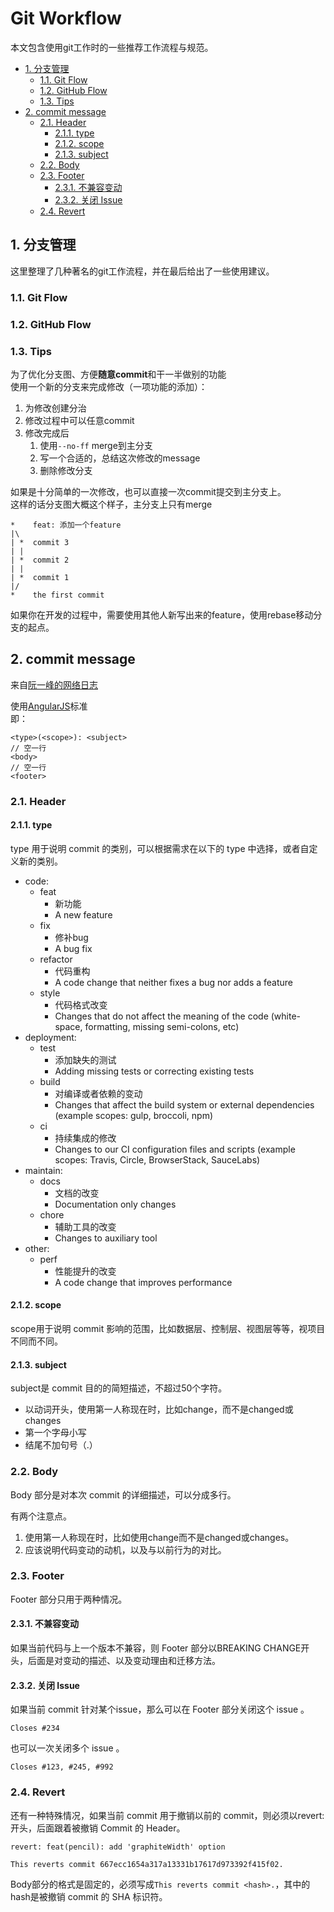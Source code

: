 # Git Workflow

本文包含使用git工作时的一些推荐工作流程与规范。

- [1. 分支管理](#1-分支管理)
  - [1.1. Git Flow](#11-git-flow)
  - [1.2. GitHub Flow](#12-github-flow)
  - [1.3. Tips](#13-tips)
- [2. commit message](#2-commit-message)
  - [2.1. Header](#21-header)
    - [2.1.1. type](#211-type)
    - [2.1.2. scope](#212-scope)
    - [2.1.3. subject](#213-subject)
  - [2.2. Body](#22-body)
  - [2.3. Footer](#23-footer)
    - [2.3.1. 不兼容变动](#231-不兼容变动)
    - [2.3.2. 关闭 Issue](#232-关闭-issue)
  - [2.4. Revert](#24-revert)

## 1. 分支管理

这里整理了几种著名的git工作流程，并在最后给出了一些使用建议。

### 1.1. Git Flow

### 1.2. GitHub Flow

### 1.3. Tips

为了优化分支图、方便**随意commit**和干一半做别的功能  
使用一个新的分支来完成修改（一项功能的添加）：  

1. 为修改创建分治
2. 修改过程中可以任意commit
3. 修改完成后
    1. 使用`--no-ff` merge到主分支
    2. 写一个合适的，总结这次修改的message
    3. 删除修改分支  

如果是十分简单的一次修改，也可以直接一次commit提交到主分支上。  
这样的话分支图大概这个样子，主分支上只有merge  

```text
*    feat: 添加一个feature
|\
| *  commit 3
| |
| *  commit 2
| |
| *  commit 1
|/
*    the first commit
```

如果你在开发的过程中，需要使用其他人新写出来的feature，使用rebase移动分支的起点。

## 2. commit message

来自[阮一峰的网络日志](https://www.ruanyifeng.com/blog/2016/01/commit_message_change_log.html)

使用[AngularJS](https://docs.google.com/document/d/1QrDFcIiPjSLDn3EL15IJygNPiHORgU1_OOAqWjiDU5Y/edit#heading=h.uyo6cb12dt6w)标准  
即：

```text
<type>(<scope>): <subject>
// 空一行
<body>
// 空一行
<footer>
```

### 2.1. Header

#### 2.1.1. type

type 用于说明 commit 的类别，可以根据需求在以下的 type 中选择，或者自定义新的类别。

- code:
  - feat
    - 新功能
    - A new feature
  - fix
    - 修补bug
    - A bug fix
  - refactor
    - 代码重构
    - A code change that neither fixes a bug nor adds a feature
  - style
    - 代码格式改变
    - Changes that do not affect the meaning of the code (white-space, formatting, missing semi-colons, etc)
- deployment:
  - test
    - 添加缺失的测试
    - Adding missing tests or correcting existing tests
  - build
    - 对编译或者依赖的变动
    - Changes that affect the build system or external dependencies (example scopes: gulp, broccoli, npm)
  - ci
    - 持续集成的修改
    - Changes to our CI configuration files and scripts (example scopes: Travis, Circle, BrowserStack, SauceLabs)
- maintain:
  - docs
    - 文档的改变
    - Documentation only changes
  - chore
    - 辅助工具的改变
    - Changes to auxiliary tool
- other:
  - perf
    - 性能提升的改变
    - A code change that improves performance

#### 2.1.2. scope

scope用于说明 commit 影响的范围，比如数据层、控制层、视图层等等，视项目不同而不同。

#### 2.1.3. subject

subject是 commit 目的的简短描述，不超过50个字符。

- 以动词开头，使用第一人称现在时，比如change，而不是changed或changes
- 第一个字母小写
- 结尾不加句号（.）

### 2.2. Body

Body 部分是对本次 commit 的详细描述，可以分成多行。

有两个注意点。

1. 使用第一人称现在时，比如使用change而不是changed或changes。
2. 应该说明代码变动的动机，以及与以前行为的对比。

### 2.3. Footer

Footer 部分只用于两种情况。

#### 2.3.1. 不兼容变动

如果当前代码与上一个版本不兼容，则 Footer 部分以BREAKING CHANGE开头，后面是对变动的描述、以及变动理由和迁移方法。

#### 2.3.2. 关闭 Issue

如果当前 commit 针对某个issue，那么可以在 Footer 部分关闭这个 issue 。

```text
Closes #234
```

也可以一次关闭多个 issue 。

```text
Closes #123, #245, #992
```

### 2.4. Revert

还有一种特殊情况，如果当前 commit 用于撤销以前的 commit，则必须以revert:开头，后面跟着被撤销 Commit 的 Header。

```text
revert: feat(pencil): add 'graphiteWidth' option

This reverts commit 667ecc1654a317a13331b17617d973392f415f02.
```

Body部分的格式是固定的，必须写成`This reverts commit <hash>.`，其中的hash是被撤销 commit 的 SHA 标识符。
